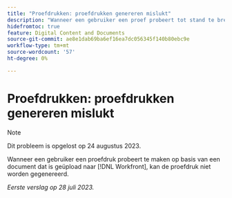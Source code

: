 ```yaml
---
title: "Proefdrukken: proefdrukken genereren mislukt"
description: "Wanneer een gebruiker een proef probeert tot stand te brengen van een document dat aan Workfront wordt geupload, ontbreekt het bewijs."
hidefromtoc: true
feature: Digital Content and Documents
source-git-commit: ae8e1dab69ba6ef16ea7dc056345f140b80ebc9e
workflow-type: tm+mt
source-wordcount: '57'
ht-degree: 0%

---
```



# Proefdrukken: proefdrukken genereren mislukt

<!--Wf and WFP TOCs-->

>[!NOTE]
>
>Dit probleem is opgelost op 24 augustus 2023.

Wanneer een gebruiker een proefdruk probeert te maken op basis van een document dat is geüpload naar [!DNL Workfront], kan de proefdruk niet worden gegenereerd.

_Eerste verslag op 28 juli 2023._


